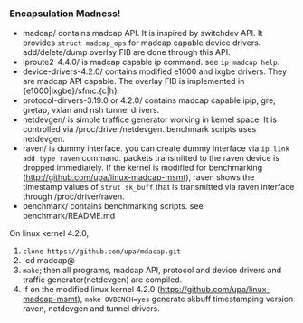 ### Encapsulation Madness!

- madcap/ contains madcap API. It is inspired by switchdev API. It provides `struct madcap_ops` for madcap capable device drivers. add/delete/dump overlay FIB are done through this API.
- iproute2-4.4.0/ is madcap capable ip command. see `ip madcap help`.
- device-drivers-4.2.0/ contains modified e1000 and ixgbe drivers. They are madcap API capable. The overlay FIB is implemented in {e1000|ixgbe}/sfmc.{c|h}.
- protocol-dirvers-3.19.0 or 4.2.0/ contains madcap capable ipip, gre, gretap, vxlan and nsh tunnel drivers.
- netdevgen/ is simple traffice generator working in kernel space. It is controlled via /proc/driver/netdevgen. benchmark scripts uses netdevgen.
- raven/ is dummy interface. you can create dummy interface via `ip link add type raven` command. packets transmitted to the raven device is dropped immediately. If the kernel is modified for benchmarking (http://github.com/upa/linux-madcap-msmt), raven shows the timestamp values of `strut sk_buff` that is transmitted via raven interface through /proc/driver/raven.
- benchmark/ contains benchmarking scripts. see benchmark/README.md

On linux kernel 4.2.0,
1. `clone https://github.com/upa/mdacap.git`
2. `cd madcap@
3. `make`; then all programs, madcap API, protocol and device drivers and traffic generator(netdevgen) are compiled.
4. If on the modified linux kernel 4.2.0 (https://github.com/upa/linux-madcap-msmt), `make OVBENCH=yes` generate skbuff timestamping version raven, netdevgen and tunnel drivers.
